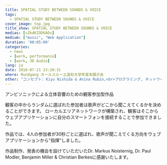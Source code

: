 ```yaml
---
title: SPATIAL STUDY BETWEEN SOUNDS & VOICE
tags:
  - SPATIAL STUDY BETWEEN SOUNDS & VOICE
cover_image: top.jpg
title_show: SPATIAL STUDY BETWEEN SOUNDS & VOICE
medias: [=ZkdKZOD6AOs]
medium: ["music", "Web Application"]
duration: '00:05:00'
categories:
  - news
  - [work, performance]
  - [work, 3D Audio]
lang: ja
date: 2018-07-21 23:20:31
where: Rundgang カールスルーエ造形大学年度末展示会
other: "コンセプト: Kiyu Nishida & Anina Rubin,<br>プログラミング, ネットワーク構築: Kiyu Nishida,<br>曲 \"let them burn\", ギター, 歌: Anina Rubin"
---
```

アンビソニックによる立体音響のための観客参加型作品

観客の中からランダムに選ばれた参加者は歌声がどこから聞こえてくるかを決めることができます。
ローカルエリアネットワークが構築され、観客はそこからウェブアプリケーションに自分のスマートフォンを接続することで参加できました。

作品では、4人の参加者が30秒ごとに選ばれ、歌声が聞こえてくる方向をウェブアプリケーションから"指揮"しました。

作品制作、発表の機会を設けていただいたDr. Markus Noisternig, Dr. Paul Modler, Benjamin Miller & Christian Berkesに感謝いたします。
<!--
# Tag Plugins
## Image
{% img [class names] /path/to/image [width] [height] "title text 'alt text'" %}

## Link
{% link text url [external] [title] %}

## YouTube
{% youtube video_id %}

## Vimeo
{% vimeo video_id [width] [height] %}

<!-- more -->
